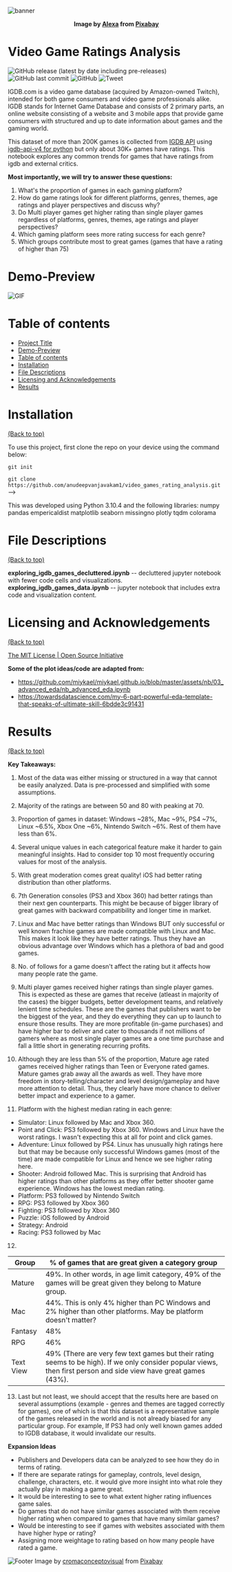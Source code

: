 ![banner](images_for_readme_gif/mario-1557240.jpg)
<figcaption style="text-align: center;">
    <strong>
        Image by <a href="https://pixabay.com/users/alexas_fotos-686414/?utm_source=link-attribution&amp;utm_medium=referral&amp;utm_campaign=image&amp;utm_content=1557240">Alexa</a> from <a href="https://pixabay.com//?utm_source=link-attribution&amp;utm_medium=referral&amp;utm_campaign=image&amp;utm_content=1557240">Pixabay</a>
    </strong>
</figcaption>

# Video Game Ratings Analysis

![GitHub release (latest by date including pre-releases)](https://img.shields.io/github/v/release/anudeepvanjavakam1/video_games_rating_analysis?include_prereleases)
![GitHub last commit](https://img.shields.io/github/last-commit/anudeepvanjavakam1/video_games_rating_analysis)
![GitHub](https://img.shields.io/github/license/anudeepvanjavakam1/video_games_rating_analysis)
![Tweet](https://img.shields.io/twitter/url?style=social&url=https%3A%2F%2Fgithub.com%2Fanudeepvanjavakam1%2Fvideo_games_rating_analysis)

IGDB.com is a video game database (acquired by Amazon-owned Twitch), intended for both game consumers and video game professionals alike. IGDB stands for Internet Game Database and consists of 2 primary parts, an online website consisting of a website and 3 mobile apps that provide game consumers with structured and up to date information about games and the gaming world.

This dataset of more than 200K games is collected from [IGDB API](https://api-docs.igdb.com/#about) using [igdb-api-v4 for python](https://github.com/twitchtv/igdb-api-python) but only about 30K+ games have ratings.
This notebook explores any common trends for games that have ratings from igdb and external critics.

**Most importantly, we will try to answer these questions:**
1) What's the proportion of games in each gaming platform?
2) How do game ratings look for different platforms, genres, themes, age ratings and player perspectives and discuss why?
3) Do Multi player games get higher rating than single player games regardless of platforms, genres, themes, age ratings and player perspectives?
4) Which gaming platform sees more rating success for each genre?
5) Which groups contribute most to great games (games that have a rating of higher than 75)

# Demo-Preview

![GIF](https://media.giphy.com/media/dO89WY0P8u1CNw7U55/giphy.gif)


# Table of contents

- [Project Title](#project-title)
- [Demo-Preview](#demo-preview)
- [Table of contents](#table-of-contents)
- [Installation](#installation)
- [File Descriptions](#file-descriptions)
- [Licensing and Acknowledgements](#license)
- [Results](#results)


# Installation
[(Back to top)](#table-of-contents)

To use this project, first clone the repo on your device using the command below:

```git init```

```git clone https://github.com/anudeepvanjavakam1/video_games_rating_analysis.git``` -->

This was developed using Python 3.10.4 and the following libraries:
numpy
pandas
empericaldist
matplotlib
seaborn
missingno
plotly
tqdm
colorama


# File Descriptions
[(Back to top)](#table-of-contents)

**exploring_igdb_games_decluttered.ipynb** -- decluttered jupyter notebook with fewer code cells and visualizations.
**exploring_igdb_games_data.ipynb** -- jupyter notebook that includes extra code and visualization content.


# Licensing and Acknowledgements
[(Back to top)](#table-of-contents)

[The MIT License | Open Source Initiative](https://opensource.org/licenses/MIT)

**Some of the plot ideas/code are adapted from:**
- https://github.com/miykael/miykael.github.io/blob/master/assets/nb/03_advanced_eda/nb_advanced_eda.ipynb
- https://towardsdatascience.com/my-6-part-powerful-eda-template-that-speaks-of-ultimate-skill-6bdde3c91431


# Results
[(Back to top)](#table-of-contents)


**Key Takeaways:**
1) Most of the data was either missing or structured in a way that cannot be easily analyzed. Data is pre-processed and simplified with some assumptions.

2) Majority of the ratings are between 50 and 80 with peaking at 70.

3) Proportion of games in dataset: Windows ~28%, Mac ~9%, PS4 ~7%, Linux ~6.5%, Xbox One ~6%, Nintendo Switch ~6%. Rest of them have less than 6%.

4) Several unique values in each categorical feature make it harder to gain meaningful insights. Had to consider top 10 most frequently occuring values for most of the analysis.

5) With great moderation comes great quality! iOS had better rating distribution than other platforms.

6) 7th Generation consoles (PS3 and Xbox 360) had better ratings than their next gen counterparts. This might be because of bigger library of great games with backward compatibility and longer time in market.

7) Linux and Mac have better ratings than Windows BUT only successful or well known frachise games are made compatible with Linux and Mac. This makes it look like they have better ratings. Thus they have an obvious 
advantage over Windows which has a plethora of bad and good games.
8) No. of follows for a game doesn't affect the rating but it affects how many people rate the game.

9) Multi player games received higher ratings than single player games. This is expected as these are games that receive (atleast in majority of the cases) the bigger budgets, better development teams, and 
relatively lenient time schedules. These are the games that publishers want to be the biggest of the year, and they do everything they can up to launch to ensure those results. They are more profitable (in-game 
purchases) and have higher bar to deliver and cater to thousands if not millions of gamers where as most single player games are a one time purchase and fall a little short in generating recurring profits.

10) Although they are less than 5% of the proportion, Mature age rated games received higher ratings than Teen or Everyone rated games. Mature games grab away all the awards as well. They have more freedom in story-telling/character and level design/gameplay and have more attention to detail. Thus, they clearly have more chance to deliver better impact and experience to a gamer.

11) Platform with the highest median rating in each genre:

-   Simulator: Linux followed by Mac and Xbox 360.
-   Point and Click: PS3 followed by Xbox 360. Windows and Linux have the worst ratings. I wasn't expecting this at all for point and click games. 
-   Adventure: Linux followed by PS4. Linux has unusually high ratings here but that may be because only successful Windows games (most of the time) are made compatible for Linux and hence we see higher rating here.
-   Shooter: Android followed Mac. This is surprising that Android has higher ratings than other platforms as they offer better shooter game experience. Windows has the lowest median rating.
-   Platform: PS3 followed by Nintendo Switch
-   RPG: PS3 followed by Xbox 360
-   Fighting: PS3 followed by Xbox 360
-   Puzzle: iOS followed by Android
-   Strategy: Android
-   Racing: PS3 followed by Mac

12) 

Group |% of games that are great given a category group
-----|-----
Mature|49%. In other words, in age limit category, 49% of the games will be great given they belong to Mature group.
Mac|44%. This is only 4% higher than PC Windows and 2% higher than other platforms. May be platform doesn't matter?
Fantasy|48%
RPG|46%
Text View|49% (There are very few text games but their rating seems to be high). If we only consider popular views, then first person and side view have great games (43%).

13) Last but not least, we should accept that the results here are based on several assumptions (example - genres and themes are tagged correctly for games), one of which is that this dataset is a representative sample of the games released in the world and is not already biased for any particular group. For example, If PS3 had only well known games added to IGDB database, it would invalidate our results.

**Expansion Ideas**
- Publishers and Developers data can be analyzed to see how they do in terms of rating.
- If there are separate ratings for gameplay, controls, level design, challenge, characters, etc. it would give more insight into what role they actually play in making a game great.
- It would be interesting to see to what extent higher rating influences game sales.
- Do games that do not have similar games associated with them receive higher rating when compared to games that have many similar games?
- Would be interesting to see if games with websites associated with them have higher hype or rating?
- Assigning more weightage to rating based on how many people have rated a game.

![Footer](images_for_readme_gif/gamer-6022003_1280.png)
Image by <a href="https://pixabay.com/users/cromaconceptovisual-4595909/?utm_source=link-attribution&amp;utm_medium=referral&amp;utm_campaign=image&amp;utm_content=6022003">cromaconceptovisual</a> from <a href="https://pixabay.com//?utm_source=link-attribution&amp;utm_medium=referral&amp;utm_campaign=image&amp;utm_content=6022003">Pixabay</a>